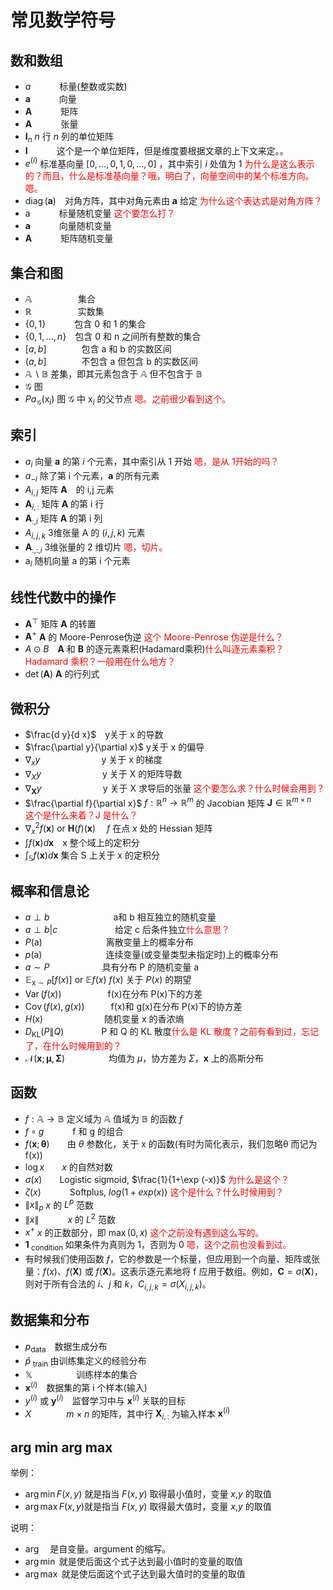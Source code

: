 # 常见数学符号


## 数和数组

- $a$　　　 标量(整数或实数)
- $\boldsymbol{a}$　　　 向量
- $\boldsymbol{A}$　　　 矩阵
- $\mathbf{A}$　　　 张量
- $\boldsymbol{I}_{n}$   $n$ 行 $n$ 列的单位矩阵
- $\boldsymbol{I}$ 　　　这个是一个单位矩阵，但是维度要根据文章的上下文来定。。
- $e^{(i)}$ 标准基向量 $[0, \dots, 0,1,0, \dots, 0]$ ，其中索引 $i$ 处值为 $1$  <span style="color:red;">为什么是这么表示的？而且，什么是标准基向量？哦，明白了，向量空间中的某个标准方向。嗯。</span>
- $\operatorname{diag}(\boldsymbol{a})$　对角方阵，其中对角元素由 $\boldsymbol{a}$ 给定 <span style="color:red;">为什么这个表达式是对角方阵？</span>
- a　　　 标量随机变量 <span style="color:red;">这个要怎么打？</span>
- $\mathbf{a}$　　　 向量随机变量
- $\mathbf{A}$　　　 矩阵随机变量


## 集合和图


- $\mathbb{A}$　　　　　 集合
- $\mathbb{R}$　　　　　 实数集
- $\{0,1\}$　　　 包含 0 和 1 的集合
- $\{0,1, \ldots, n\}$　包含 0 和 n 之间所有整数的集合
- $[a, b]$　　　　包含 a 和 b 的实数区间
- $(a, b]$　　　　不包含 a 但包含 b 的实数区间
- $\mathbb{A} \backslash \mathbb{B}$      差集，即其元素包含于 $\mathbb{A}$ 但不包含于 $\mathbb{B}$
- $\mathcal{G}$    图
- $P a_{\mathcal{G}}\left(\mathrm{x}_{i}\right)$ 图 $\mathcal{G}$ 中 $\mathrm{x}_{i}$ 的父节点 <span style="color:red;">嗯。之前很少看到这个。</span>


## 索引

- $a_{i}$ 向量 $\boldsymbol{a}$ 的第 $i$ 个元素，其中索引从 $1$ 开始 <span style="color:red;">嗯，是从 1开始的吗？</span>
- $a_{-i}$ 除了第 i 个元素，$\boldsymbol{a}$ 的所有元素
- $A_{i, j}$ 矩阵 $\boldsymbol{A}$　的 i,j 元素
- $\boldsymbol{A}_{i, :}$ 矩阵 $\boldsymbol{A}$ 的第 i 行
- $\boldsymbol{A}_{ :, i}$ 矩阵 $\boldsymbol{A}$ 的第 i 列
- $A_{i, j, k}$   3维张量 A 的 $(i, j, k)$ 元素
- $\mathbf{A}_{:,:,i}$    3维张量的 2 维切片 <span style="color:red;">嗯，切片。</span>
- $\mathrm{a}_{i}$   随机向量 $\mathrm{a}$ 的第 i 个元素


## 线性代数中的操作



- $\boldsymbol{A}^{\top}$ 矩阵 $\boldsymbol{A}$ 的转置　
- $\boldsymbol{A}^{+}$  $\boldsymbol{A}$ 的 Moore-Penrose伪逆 <span style="color:red;">这个 Moore-Penrose 伪逆是什么？</span>
- $A \odot B$　$\boldsymbol{A}$ 和 $\boldsymbol{B}$ 的逐元素乘积(Hadamard乘积)<span style="color:red;">什么叫逐元素乘积？Hadamard 乘积？一般用在什么地方？</span>
- $\operatorname{det}(\boldsymbol{A})$  $\boldsymbol{A}$ 的行列式


## 微积分



- $\frac{d y}{d x}$　y关于 x 的导数　
- $\frac{\partial y}{\partial x}$  y关于 x 的偏导
- $\nabla_{x} y$　　　　　　　y 关于 x 的梯度
- $\nabla_{X} y$　　　　　　　y 关于 X 的矩阵导数
- $\nabla_{\mathbf{X}} y$　　　　　　　y 关于 X 求导后的张量 <span style="color:red;">这个要怎么求？什么时候会用到？</span>
- $\frac{\partial f}{\partial x}$                    $f : \mathbb{R}^{n} \rightarrow \mathbb{R}^{m}$ 的 Jacobian 矩阵 $\boldsymbol{J} \in \mathbb{R}^{m \times n}$ 　<span style="color:red;">这个是什么来着？J 是什么？</span>
- $\nabla_{x}^{2} f(\boldsymbol{x})$ or $\boldsymbol{H}(f)(\boldsymbol{x})$　                 $f$ 在点 $x$ 处的 Hessian 矩阵
- $\int f(\boldsymbol{x}) d \boldsymbol{x}$　x 整个域上的定积分　
- $\int_{\mathbb{S}} f(\boldsymbol{x}) d \boldsymbol{x}$   集合 S 上关于 x 的定积分


## 概率和信息论


- $a \perp b$　　　　　　　 a和 b 相互独立的随机变量
- $a \perp b | c$ 　　　　　　 给定 c 后条件独立<span style="color:red;">什么意思？</span>
- $P(\mathrm{a})$　　　　　　　 离散变量上的概率分布
- $p(\mathrm{a})$　　　　　　　 连续变量(或变量类型未指定时)上的概率分布
- $a \sim P$　　　　　　具有分布 P 的随机变量 a
- $\mathbb{E}_{\mathrm{x} \sim P}[f(x)]$ or $\mathbb{E} f(x)$  $f(x)$ 关于 $P(x)$ 的期望
- $\operatorname{Var}(f(x))$　　　　　 f(x)在分布 P(x)下的方差
- $\operatorname{Cov}(f(x), g(x))$　　　f(x)和 g(x)在分布 P(x)下的协方差
- $H(\mathrm{x})$　　　　　　　随机变量 x 的香浓熵
- $D_{\mathrm{KL}}(P \| Q)$　　　　 P 和 Q 的 KL 散度<span style="color:red;">什么是 KL 散度？之前有看到过，忘记了，在什么时候用到的？</span>
- $\mathcal{N}(\boldsymbol{x} ; \boldsymbol{\mu}, \boldsymbol{\Sigma})$　　　　　均值为 $\mu$，协方差为 $\Sigma$，$\boldsymbol{x}$ 上的高斯分布



## 函数

- $f : \mathbb{A} \rightarrow \mathbb{B}$  定义域为 $\mathbb{A}$ 值域为 $\mathbb{B}$ 的函数 $f$
- $f \circ g$　　　 f 和 g 的组合
- $f(\boldsymbol{x} ; \boldsymbol{\theta})$　　由 $\theta$ 参数化，关于 x 的函数(有时为简化表示，我们忽略θ 而记为 f(x))
- $\log x$　　$x$ 的自然对数
- $\sigma(x)$　　Logistic sigmoid, $\frac{1}{1+\exp (-x)}$ <span style="color:red;">为什么是这个？</span>
- $\zeta(x)$　　　 Softplus, $log(1+exp(x))$ <span style="color:red;">这个是什么？什么时候用到？</span>
- $\|x\|_{p}$                     $x$ 的 $L^{p}$ 范数
- $\|x\|$　　　 $x$ 的 $L^{2}$ 范数
- $x^{+}$                  $x$ 的正数部分，即 $\max (0, x)$ <span style="color:red;">这个之前没有遇到这么写的。</span>
- $\mathbf{1}_{\text { condition }}$   如果条件为真则为 1，否则为 0  <span style="color:red;">嗯，这个之前也没看到过。</span>
- 有时候我们使用函数 $f$，它的参数是一个标量，但应用到一个向量、矩阵或张量：$f(x)$、$f(\boldsymbol{X})$ 或 $f(\mathbf{X})$。这表示逐元素地将 f 应用于数组。例如，$\mathbf{C}=\sigma(\mathbf{X})$，则对于所有合法的 $i$、$j$ 和 $k$，$C_{i, j, k}=\sigma\left(X_{i, j, k}\right)$。



## 数据集和分布


- $p_{\mathrm{d} \mathrm{a} \mathrm{t} \mathrm{a}}$　数据生成分布　
- $\hat{p}_{\text { train }}$ 由训练集定义的经验分布
- $\mathbb{X}$　　　　　训练样本的集合
- $\boldsymbol{x}^{(i)}$　数据集的第 i 个样本(输入)
- $y^{(i)}$ 或 $\boldsymbol{y}^{(i)}$　监督学习中与 $\boldsymbol{x}^{(i)}$ 关联的目标
- $X$　　　　$m \times n$ 的矩阵，其中行 $\boldsymbol{X}_{i,:}$ 为输入样本 $\boldsymbol{x}^{(i)}$



## arg min arg max

举例：

- $\arg\min F(x,y)$ 就是指当 $F(x,y)$ 取得最小值时，变量 $x$,$y$ 的取值
- $\arg\max F(x,y)$就是指当 $F(x,y)$ 取得最大值时，变量 $x$,$y$ 的取值


说明：

- $\arg$    是自变量。argument 的缩写。
- $\arg \min$ 就是使后面这个式子达到最小值时的变量的取值
- $\arg \max$ 就是使后面这个式子达到最大值时的变量的取值



